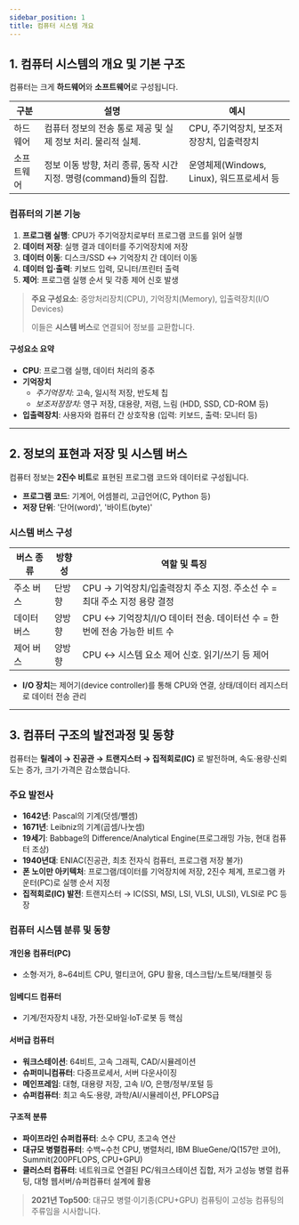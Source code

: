 ```yaml
---
sidebar_position: 1
title: 컴퓨터 시스템 개요
---
```


## 1. 컴퓨터 시스템의 개요 및 기본 구조

컴퓨터는 크게 **하드웨어**와 **소프트웨어**로 구성됩니다.

| 구분       | 설명                                                               | 예시                                      |
| ---------- | ------------------------------------------------------------------ | ----------------------------------------- |
| 하드웨어   | 컴퓨터 정보의 전송 통로 제공 및 실제 정보 처리. 물리적 실체.       | CPU, 주기억장치, 보조저장장치, 입출력장치 |
| 소프트웨어 | 정보 이동 방향, 처리 종류, 동작 시간 지정. 명령(command)들의 집합. | 운영체제(Windows, Linux), 워드프로세서 등 |

### 컴퓨터의 기본 기능

1. **프로그램 실행**: CPU가 주기억장치로부터 프로그램 코드를 읽어 실행
2. **데이터 저장**: 실행 결과 데이터를 주기억장치에 저장
3. **데이터 이동**: 디스크/SSD ↔ 기억장치 간 데이터 이동
4. **데이터 입·출력**: 키보드 입력, 모니터/프린터 출력
5. **제어**: 프로그램 실행 순서 및 각종 제어 신호 발생

> **주요 구성요소**: 중앙처리장치(CPU), 기억장치(Memory), 입출력장치(I/O Devices)
>
> 이들은 **시스템 버스**로 연결되어 정보를 교환합니다.

#### 구성요소 요약

- **CPU**: 프로그램 실행, 데이터 처리의 중추
- **기억장치**
  - _주기억장치_: 고속, 일시적 저장, 반도체 칩
  - _보조저장장치_: 영구 저장, 대용량, 저렴, 느림 (HDD, SSD, CD-ROM 등)
- **입출력장치**: 사용자와 컴퓨터 간 상호작용 (입력: 키보드, 출력: 모니터 등)

---

## 2. 정보의 표현과 저장 및 시스템 버스

컴퓨터 정보는 **2진수 비트**로 표현된 프로그램 코드와 데이터로 구성됩니다.

- **프로그램 코드**: 기계어, 어셈블리, 고급언어(C, Python 등)
- **저장 단위**: '단어(word)', '바이트(byte)'

### 시스템 버스 구성

| 버스 종류   | 방향성 | 역할 및 특징                                                              |
| ----------- | ------ | ------------------------------------------------------------------------- |
| 주소 버스   | 단방향 | CPU → 기억장치/입출력장치 주소 지정. 주소선 수 = 최대 주소 지정 용량 결정 |
| 데이터 버스 | 양방향 | CPU ↔ 기억장치/I/O 데이터 전송. 데이터선 수 = 한 번에 전송 가능한 비트 수 |
| 제어 버스   | 양방향 | CPU ↔ 시스템 요소 제어 신호. 읽기/쓰기 등 제어                            |

- **I/O 장치**는 제어기(device controller)를 통해 CPU와 연결, 상태/데이터 레지스터로 데이터 전송 관리

---

## 3. 컴퓨터 구조의 발전과정 및 동향

컴퓨터는 **릴레이 → 진공관 → 트랜지스터 → 집적회로(IC)** 로 발전하며, 속도·용량·신뢰도는 증가, 크기·가격은 감소했습니다.

### 주요 발전사

- **1642년**: Pascal의 기계(덧셈/뺄셈)
- **1671년**: Leibniz의 기계(곱셈/나눗셈)
- **19세기**: Babbage의 Difference/Analytical Engine(프로그래밍 가능, 현대 컴퓨터 조상)
- **1940년대**: ENIAC(진공관, 최초 전자식 컴퓨터, 프로그램 저장 불가)
- **폰 노이만 아키텍처**: 프로그램/데이터를 기억장치에 저장, 2진수 체계, 프로그램 카운터(PC)로 실행 순서 지정
- **집적회로(IC) 발전**: 트랜지스터 → IC(SSI, MSI, LSI, VLSI, ULSI), VLSI로 PC 등장

### 컴퓨터 시스템 분류 및 동향

#### 개인용 컴퓨터(PC)

- 소형·저가, 8~64비트 CPU, 멀티코어, GPU 활용, 데스크탑/노트북/태블릿 등

#### 임베디드 컴퓨터

- 기계/전자장치 내장, 가전·모바일·IoT·로봇 등 핵심

#### 서버급 컴퓨터

- **워크스테이션**: 64비트, 고속 그래픽, CAD/시뮬레이션
- **슈퍼미니컴퓨터**: 다중프로세서, 서버 다운사이징
- **메인프레임**: 대형, 대용량 저장, 고속 I/O, 은행/정부/포털 등
- **슈퍼컴퓨터**: 최고 속도·용량, 과학/AI/시뮬레이션, PFLOPS급

#### 구조적 분류

- **파이프라인 슈퍼컴퓨터**: 소수 CPU, 초고속 연산
- **대규모 병렬컴퓨터**: 수백~수천 CPU, 병렬처리, IBM BlueGene/Q(157만 코어), Summit(200PFLOPS, CPU+GPU)
- **클러스터 컴퓨터**: 네트워크로 연결된 PC/워크스테이션 집합, 저가 고성능 병렬 컴퓨팅, 대형 웹서버/슈퍼컴퓨터 설계에 활용

> **2021년 Top500**: 대규모 병렬·이기종(CPU+GPU) 컴퓨팅이 고성능 컴퓨팅의 주류임을 시사합니다.
